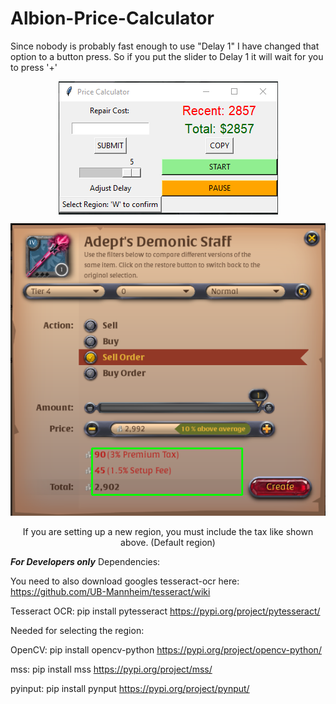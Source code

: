 # Albion-Price-Calculator

  Since nobody is probably fast enough to use "Delay 1" I have changed that option to a button press.
  So if you put the slider to Delay 1 it will wait for you to press '+'



<p align = "center">
  <img align = "center" src = "images/gui.PNG">
</p>

<p align = "center">
  <img src = "images/new%20region%20select.PNG">
</p>

<p align = "center">
  If you are setting up a new region, you must include the tax like shown above. (Default region)
</p>


***For Developers only***
Dependencies:

You need to also download googles tesseract-ocr here: https://github.com/UB-Mannheim/tesseract/wiki

Tesseract OCR: pip install pytesseract
https://pypi.org/project/pytesseract/


Needed for selecting the region:

OpenCV: pip install opencv-python
https://pypi.org/project/opencv-python/

mss: pip install mss
https://pypi.org/project/mss/

pyinput: pip install pynput
https://pypi.org/project/pynput/

